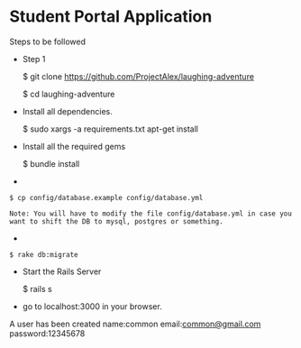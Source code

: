 Student Portal Application
==================
Steps to be followed

- Step 1
    
    $ git clone https://github.com/ProjectAlex/laughing-adventure

    $ cd laughing-adventure
- Install all dependencies. 
    
    $ sudo xargs -a requirements.txt apt-get install
- Install all the required gems
    
    $ bundle install
- 

    $ cp config/database.example config/database.yml
    
    Note: You will have to modify the file config/database.yml in case you want to shift the DB to mysql, postgres or something. 
- 

    $ rake db:migrate
- Start the Rails Server 

    $ rails s
- go to localhost:3000 in your browser. 



A user has been created
name:common 
email:common@gmail.com
password:12345678
